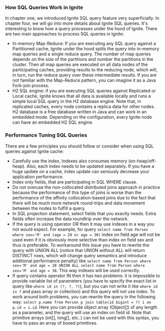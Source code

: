 
### How SQL Queries Work in Ignite

In chapter one, we introduced Ignite SQL query feature very superficially. In chapter four, we will go into more details about Ignite SQL queries. It's interesting to know how a query processes under the hood of Ignite. There are two main approaches to process SQL queries in Ignite:

- In-memory Map-Reduce: If you are executing any SQL query against a Partitioned cache, Ignite under the hood splits the query into in-memory map queries and a single reduce query. The number of map queries depends on the size of the partitions and number the partitions in the cluster. Then all map queries are executed on all data nodes of the participating caches, providing results to the reducing node, which will, in turn, run the reduce query over these intermediate results. If you are not familiar with the Map-Reduce pattern, you can imagine it as a Java Fork-join process.
- H2 SQL engine: if you are executing SQL queries against Replicated or Local cache, Ignite knows that all data is available locally and runs a simple local SQL query in the H2 database engine. Note that, in replicated caches, every node contains a replica data for other nodes. H2 database is a free database written in Java and can work in an embedded mode. Depending on the configuration, every Ignite node can have an embedded H2 SQL engine.

### Performance Tuning SQL Queries

There are a few principles you should follow or consider when using SQL queries against Ignite cache:

- Carefully use the index, Indexes also consumes memory (on-heap/off-heap). Also, each index needs to be updated separately. If you have a huge update on a cache, index update can seriously decrease your application performance.
- Index only fields, that are participating in SQL WHERE clause.
- Do not overuse the non-collocated distributed joins approach in practice because the performance of this type of joins is worse than the performance of the affinity collocation-based joins due to the fact that there will be much more network round-trips and data movement between the nodes to fulfill a query.
- In SQL projection statement, select fields that you exactly needs. Extra fields often increase the data roundtrip over the network.
- If the query is using operator OR then it may use indexes in a way you not would expect. For example, for query `select name from Person where sex='M' and (age = 20 or age = 30)` index on field age will not be used even if it is obviously more selective than index on field sex and thus is preferable. To workaround this issue you have to rewrite the query with UNION ALL (notice that UNION without ALL will return DISTINCT rows, which will change query semantics and introduce additional performance penalty) like `select name from Person where sex='M' and age = 20 UNION ALL select name from Person where sex='M' and age = 30`. This way indexes will be used correctly.
- If query contains operator IN then it has two problems: it is impossible to provide variable list of parameters (you have to specify the exact list in query like `where id in (?, ?, ?)`), but you can not write it like `where id in ?` and pass array or collection) and this query will not use index. To work around both problems, you can rewrite the query in the following way: `select p.name from Person p join table(id bigint = ?) i on p.id = i.id`. Here you can provide object array (Object[]) of any length as a parameter, and the query will use an index on field id. Note that primitive arrays (int[], long[], etc..) can not be used with this syntax, you have to pass an array of boxed primitives.
